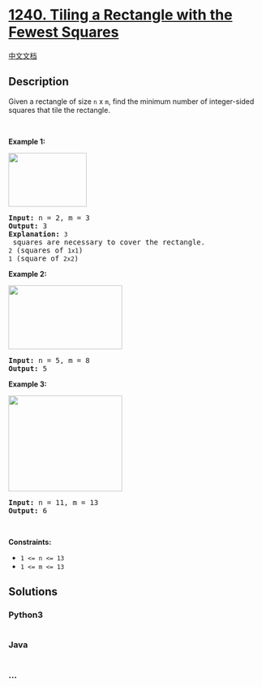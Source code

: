 # [1240. Tiling a Rectangle with the Fewest Squares](https://leetcode.com/problems/tiling-a-rectangle-with-the-fewest-squares)

[中文文档](/solution/1200-1299/1240.Tiling%20a%20Rectangle%20with%20the%20Fewest%20Squares/README.md)

## Description

<p>Given a rectangle of size&nbsp;<code>n</code>&nbsp;x <code><font face="monospace">m</font></code>, find the minimum number of integer-sided squares that tile the rectangle.</p>

<p>&nbsp;</p>
<p><strong>Example 1:</strong></p>

<p><img alt="" src="https://assets.leetcode.com/uploads/2019/10/17/sample_11_1592.png" style="width: 154px; height: 106px;" /></p>

<pre>
<strong>Input:</strong> n = 2, m = 3
<strong>Output:</strong> 3
<strong>Explanation:</strong> <code>3</code> squares are necessary to cover the rectangle.
<code>2</code> (squares of <code>1x1</code>)
<code>1</code> (square of <code>2x2</code>)</pre>

<p><strong>Example 2:</strong></p>

<p><img alt="" src="https://assets.leetcode.com/uploads/2019/10/17/sample_22_1592.png" style="width: 224px; height: 126px;" /></p>

<pre>
<strong>Input:</strong> n = 5, m = 8
<strong>Output:</strong> 5
</pre>

<p><strong>Example 3:</strong></p>

<p><img alt="" src="https://assets.leetcode.com/uploads/2019/10/17/sample_33_1592.png" style="width: 224px; height: 189px;" /></p>

<pre>
<strong>Input:</strong> n = 11, m = 13
<strong>Output:</strong> 6
</pre>

<p>&nbsp;</p>
<p><strong>Constraints:</strong></p>

<ul>
	<li><code>1 &lt;= n &lt;= 13</code></li>
	<li><code>1 &lt;= m&nbsp;&lt;=&nbsp;13</code></li>
</ul>


## Solutions

<!-- tabs:start -->

### **Python3**

```python

```

### **Java**

```java

```

### **...**

```

```

<!-- tabs:end -->
